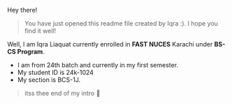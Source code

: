 Hey there!
> You have just opened this readme file created by Iqra :). I hope you find it well!


 Well, I am Iqra Liaquat currently enrolled in **FAST NUCES** Karachi under **BS-CS Program**.
 
 * I am from 24th batch and currently in my first semester.
 * My student ID is 24k-1024
 * My section is BCS-1J.
   
> itss thee end of my intro 🩶

